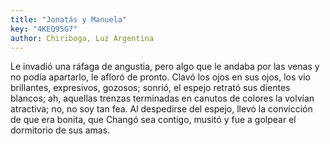 ```yaml
---
title: "Jonatás y Manuela"
key: "4KEQ95G7"
author: Chiriboga, Luz Argentina
---
```

<div data-schema-version="8"><p>Le invadió una ráfaga de angustia, pero algo que le andaba por las venas y no podía apartarlo, le afloró de pronto. Clavó los ojos en sus ojos, los vio brillantes, expresivos, gozosos; sonrió, el espejo retrató sus dientes blancos; ah, aquellas trenzas terminadas en canutos de colores la volvían atractiva; no, no soy tan fea. Al despedirse del espejo, llevó la convicción de que era bonita, que Changó sea contigo, musitó y fue a golpear el dormitorio de sus amas.</p> </div>